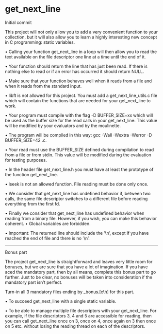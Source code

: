 # get_next_line
Initial commit

This project will not only allow you to add a very convenient function to your collection, but it will also allow you to learn a highly interesting new concept in C programming: static variables.


• Calling your function get_next_line in a loop will then allow you to read the text available on the file descriptor one line at a time until the end of it.

• Your function should return the line that has just been read. If there is nothing else to read or if an error has occurred it should return NULL.

• Make sure that your function behaves well when it reads from a file and when it reads from the standard input.

• libft is not allowed for this project. You must add a get_next_line_utils.c file which will contain the functions that are needed for your get_next_line to work.

• Your program must compile with the flag -D BUFFER_SIZE=xx which will be used as the buffer size for the read calls in your get_next_line. This value will be modified by your evaluators and by the moulinette.

• The program will be compiled in this way:
gcc -Wall -Wextra -Werror -D BUFFER_SIZE=42 <files>.c.
  
• Your read must use the BUFFER_SIZE defined during compilation to read from a file or from stdin. This value will be modified during the evaluation for testing purposes.
  
• In the header file get_next_line.h you must have at least the prototype of the function get_next_line.

• lseek is not an allowed function. File reading must be done only once.
  
• We consider that get_next_line has undefined behavior if, between two calls, the same file descriptor switches to a different file before reading everything from the first fd.
  
• Finally we consider that get_next_line has undefined behavior when reading from a binary file. However, if you wish, you can make this behavior coherent.
• Global variables are forbidden.
  
• Important: The returned line should include the ’\n’, except if you have reached
the end of file and there is no ’\n’.
  
  ------------------------------------------------------------------------------------------------------------------------------------------------------------
 
Bonus part
  
The project get_next_line is straightforward and leaves very little room for bonuses, but we are sure that you have a lot of imagination. If you have aced the mandatory part, then by all means, complete this bonus part to go further. Just to be clear, no bonuses will be taken into consideration if the mandatory part isn’t perfect.
  
Turn-in all 3 mandatory files ending by _bonus.[c\h] for this part.
  
• To succeed get_next_line with a single static variable.
  
• To be able to manage multiple file descriptors with your get_next_line. For example, if the file descriptors 3, 4 and 5 are accessible for reading, then you can call get_next_line once on 3, once on 4, once again on 3 then once on 5 etc. without losing the reading thread on each of the descriptors.
